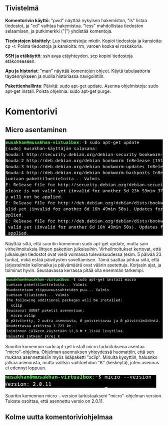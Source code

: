 ## Tivistelmä
**Komentorivin käyttö**: "pwd" näyttää nykyisen hakemiston, "ls" listaa tiedostot, ja "cd" vaihtaa hakemistoa.
"less" mahdollistaa tiedoston selaamisen, ja putkimerkki ("|") yhdistää komentoja.

**Tiedostojen käsittely**: Luo hakemistoja: mkdir. Kopioi tiedostoja ja kansioita: cp -r. Poista tiedostoja ja kansioita: rm, varoen koska ei roskakoria.

**SSH ja etäkäyttö**: ssh avaa etäyhteyden. scp kopioi tiedostoja etäkoneeseen.

**Apu ja historiat**: "man" näyttää komentojen ohjeet. Käytä tabulaattoria täydennykseen ja nuolia historiassa navigointiin.

**Pakettienhallinta**: Päivitä: sudo apt-get update. Asenna ohjelmistoja: sudo apt-get install. Poista ohjelmia: sudo apt-get purge.

# Komentorivi

## Micro asentaminen

![Update](micro1.png)

Näyttää siltä, että suoritin komennon sudo apt-get update, mutta sain virheilmoituksia liittyen pakettien julkaisuihin. Virheilmoitukset kertovat, että julkaisujen tiedostot ovat vielä voimassa tulevaisuudessa (esim. 5 päivää 23 tuntia), mikä estää päivitysten soveltamisen. Tämä saattaa johtua siitä, että järjestelmän kellonaika ja päivämäärä ovat väärin asetettuja.
Korjasin ajat, ja toiminut hyvin. Seuraavassa kerrassa pitää olla enemmän tarkempi.

![Install](micro2.png)

Suoritin komennon sudo apt-get install micro tarkoituksena asentaa "micro"-ohjelma. Ohjelman asennuksen yhteydessä huomattiin, että sen mukana asennettaisiin myös lisäpaketti "xclip". Minulta kysyttiin, haluanko jatkaa asennusta, mutta valitsin vaihtoehdon "K" (keskeytä), joten asennus ei edennyt loppuun.

![Check](micro3.png)

Suoritin komennon micro --version tarkistaakseni "micro"-ohjelman version. Tuloste osoittaa, että asennettu versio on 2.0.11.

## Kolme uutta komentoriviohjelmaa
